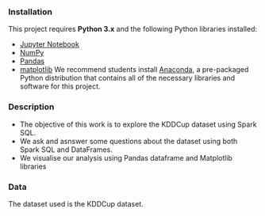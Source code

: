 ### Installation

This project requires **Python 3.x** and the following Python libraries installed:

- [Jupyter Notebook](https://jupyter.org/install.html)
- [NumPy](http://www.numpy.org/)
- [Pandas](http://pandas.pydata.org)
- [matplotlib](http://matplotlib.org/)
We recommend students install [Anaconda](https://www.continuum.io/downloads), a pre-packaged Python distribution that contains all of the necessary libraries and software for this project. 

### Description
* The objective of this work is to explore the KDDCup dataset using Spark SQL.
* We ask and asnswer some questions about the dataset using both Spark SQL and DataFrames.
* We visualise our analysis using Pandas dataframe and Matplotlib libraries

### Data
The dataset used is the KDDCup dataset.

